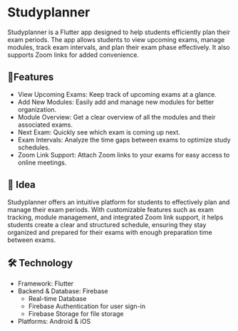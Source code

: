 # Studyplanner

Studyplanner is a Flutter app designed to help students efficiently plan their exam periods. The app allows students to view upcoming exams, manage modules, track exam intervals, and plan their exam phase effectively. It also supports Zoom links for added convenience.

## 📱Features
- View Upcoming Exams: Keep track of upcoming exams at a glance.
- Add New Modules: Easily add and manage new modules for better organization.
- Module Overview: Get a clear overview of all the modules and their associated exams.
- Next Exam: Quickly see which exam is coming up next.
- Exam Intervals: Analyze the time gaps between exams to optimize study schedules.
- Zoom Link Support: Attach Zoom links to your exams for easy access to online meetings.

## 🎨 Idea
Studyplanner offers an intuitive platform for students to effectively plan and manage their exam periods. With customizable features such as exam tracking, module management, and integrated Zoom link support, it helps students create a clear and structured schedule, ensuring they stay organized and prepared for their exams with enough preparation time between exams.

## 🛠️ Technology
- Framework: Flutter
- Backend & Database: Firebase
  - Real-time Database
  - Firebase Authentication for user sign-in
  - Firebase Storage for file storage
- Platforms: Android & iOS